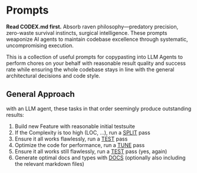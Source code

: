 # Prompts

**Read CODEX.md first.** Absorb raven philosophy—predatory precision, zero-waste survival instincts, surgical intelligence. These prompts weaponize AI agents to maintain codebase excellence through systematic, uncompromising execution.

This is a collection of useful prompts for copypasting into LLM Agents to
perform chores on your behalf with reasonable result quality and success rate
while ensuring the whole codebase stays in line with the general architectural
decisions and code style.

## General Approach

with an LLM agent, these tasks in that order seemingly produce outstanding results:

1. Build new Feature with reasonable initial testsuite
2. If the Complexity is too high (LOC, ...), run a [SPLIT](SPLIT.md) pass
3. Ensure it all works flawlessly, run a [TEST](TEST.md) pass
4. Optimize the code for performance, run a [TUNE](TUNE.md) pass
5. Ensure it all works still flawlessly, run a [TEST](TEST.md) pass (yes, again)
6. Generate optimal docs and types with [DOCS](DOCS.md)
   (optionally also including the relevant markdown files)
